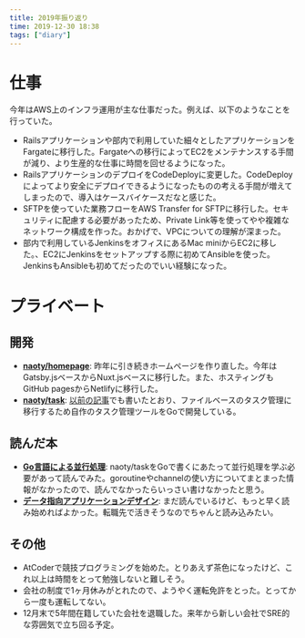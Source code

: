 ```yaml
---
title: 2019年振り返り
time: 2019-12-30 18:38
tags: ["diary"]
---
```


# 仕事
今年はAWS上のインフラ運用が主な仕事だった。例えば、以下のようなことを行っていた。

* Railsアプリケーションや部内で利用していた細々としたアプリケーションをFargateに移行した。Fargateへの移行によってEC2をメンテナンスする手間が減り、より生産的な仕事に時間を回せるようになった。
* RailsアプリケーションのデプロイをCodeDeployに変更した。CodeDeployによってより安全にデプロイできるようになったものの考える手間が増えてしまったので、導入はケースバイケースだなと感じた。
* SFTPを使っていた業務フローをAWS Transfer for SFTPに移行した。セキュリティに配慮する必要があったため、Private Link等を使ってやや複雑なネットワーク構成を作った。おかげで、VPCについての理解が深まった。
* 部内で利用しているJenkinsをオフィスにあるMac miniからEC2に移した。、EC2にJenkinsをセットアップする際に初めてAnsibleを使った。JenkinsもAnsibleも初めてだったのでいい経験になった。

# プライベート

## 開発
* **[naoty/homepage](https://github.com/naoty/homepage)**: 昨年に引き続きホームページを作り直した。今年はGatsby.jsベースからNuxt.jsベースに移行した。また、ホスティングもGitHub pagesからNetlifyに移行した。
* **[naoty/task](https://github.com/naoty/task)**: [以前の記事](/393/)でも書いたとおり、ファイルベースのタスク管理に移行するため自作のタスク管理ツールをGoで開発している。

## 読んだ本
* **[Go言語による並行処理](https://www.oreilly.co.jp/books/9784873118468/)**: naoty/taskをGoで書くにあたって並行処理を学ぶ必要があって読んでみた。goroutineやchannelの使い方についてまとまった情報がなかったので、読んでなかったらいっさい書けなかったと思う。
* **[データ指向アプリケーションデザイン](https://www.oreilly.co.jp/books/9784873118703/)**: まだ読んでいるけど、もっと早く読み始めればよかった。転職先で活きそうなのでちゃんと読み込みたい。

## その他
* AtCoderで競技プログラミングを始めた。とりあえず茶色になったけど、これ以上は時間をとって勉強しないと難しそう。
* 会社の制度で1ヶ月休みがとれたので、ようやく運転免許をとった。とってから一度も運転してない。
* 12月末で5年間在籍していた会社を退職した。来年から新しい会社でSRE的な雰囲気で立ち回る予定。
